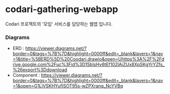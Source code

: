 # codari-gathering-webapp
Codari 프로젝트의 '모임' 서비스를 담당하는 웹앱 입니다.

### Diagrams
* ERD : https://viewer.diagrams.net/?border=0&tags=%7B%7D&highlight=0000ff&edit=_blank&layers=1&nav=1&title=%5BERD%5D%20Coodari.drawio&open=Uhttps%3A%2F%2Fdrive.google.com%2Fuc%3Fid%3D15bIsHv6tEf102IAiZUx8XpSKgYrYZfs_%26export%3Ddownload
* Component : https://viewer.diagrams.net/?border=0&tags=%7B%7D&highlight=0000ff&edit=_blank&layers=1&nav=1&open=G1LiVSKHYufISOT95s-wZPXranq_NcYVBq